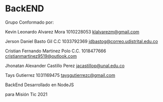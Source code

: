 # BackEND

Grupo Conformado por:

Kevin Leonardo Alvarez Mora 1010228053 klalvarezm@gmail.com

Jerson Daniel Basto Gil C.C 1033792369 jdbastog@correo.udistrital.edu.co

Cristian Fernando Martinez Polo C.C. 1018477666 cristianmartinez9519@outlook.com

Jhonatan Alexander Castillo Perez jacastillop@unal.edu.co

Tays Gutierrez 1031169475 taysgutierrezc@gmail.com


BackEnd Desarrollado en NodeJS 

para Misión Tic 2021



